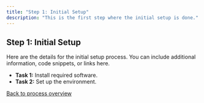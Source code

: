 ```yaml
---
title: "Step 1: Initial Setup"
description: "This is the first step where the initial setup is done."
---
```


## Step 1: Initial Setup

Here are the details for the initial setup process. You can include additional information, code snippets, or links here.

- **Task 1:** Install required software.
- **Task 2:** Set up the environment.

[Back to process overview](../)
